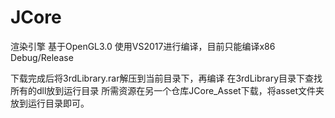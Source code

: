 # JCore
渲染引擎
基于OpenGL3.0
使用VS2017进行编译，目前只能编译x86 Debug/Release

下载完成后将3rdLibrary.rar解压到当前目录下，再编译
在3rdLibrary目录下查找所有的dll放到运行目录
所需资源在另一个仓库JCore_Asset下载，将asset文件夹放到运行目录即可。

